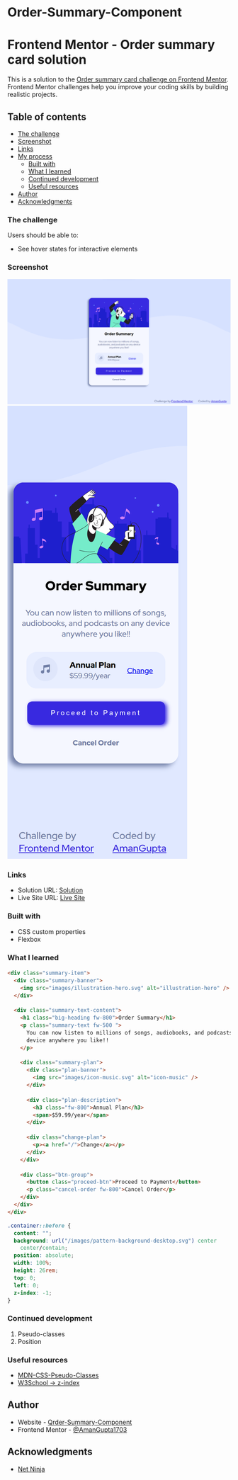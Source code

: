 # Order-Summary-Component
# Frontend Mentor - Order summary card solution

This is a solution to the [Order summary card challenge on Frontend Mentor](https://www.frontendmentor.io/challenges/order-summary-component-QlPmajDUj). Frontend Mentor challenges help you improve your coding skills by building realistic projects.

## Table of contents

- [The challenge](#the-challenge)
- [Screenshot](#screenshot)
- [Links](#links)
- [My process](#my-process)
  - [Built with](#built-with)
  - [What I learned](#what-i-learned)
  - [Continued development](#continued-development)
  - [Useful resources](#useful-resources)
- [Author](#author)
- [Acknowledgments](#acknowledgments)

### The challenge

Users should be able to:

- See hover states for interactive elements

### Screenshot

![](./Output/desktop-preview.png)
![](./Output/mobile-preview.png)

### Links

- Solution URL: [Solution](https://github.com/AmanGupta1703/Order-Summary-Component)
- Live Site URL: [Live Site](https://amangupta1703.github.io/Order-Summary-Component/)

### Built with

- CSS custom properties
- Flexbox

### What I learned

```html
<div class="summary-item">
  <div class="summary-banner">
    <img src="images/illustration-hero.svg" alt="illustration-hero" />
  </div>

  <div class="summary-text-content">
    <h1 class="big-heading fw-800">Order Summary</h1>
    <p class="summary-text fw-500 ">
      You can now listen to millions of songs, audiobooks, and podcasts on any
      device anywhere you like!!
    </p>

    <div class="summary-plan">
      <div class="plan-banner">
        <img src="images/icon-music.svg" alt="icon-music" />
      </div>

      <div class="plan-description">
        <h3 class="fw-800">Annual Plan</h3>
        <span>$59.99/year</span>
      </div>

      <div class="change-plan">
        <p><a href="/">Change</a></p>
      </div>
    </div>

    <div class="btn-group">
      <button class="proceed-btn">Proceed to Payment</button>
      <p class="cancel-order fw-800">Cancel Order</p>
    </div>
  </div>
</div>
```

```css
.container::before {
  content: "";
  background: url("/images/pattern-background-desktop.svg") center
    center/contain;
  position: absolute;
  width: 100%;
  height: 26rem;
  top: 0;
  left: 0;
  z-index: -1;
}
```

### Continued development
1) Pseudo-classes
2) Position

### Useful resources

- [MDN-CSS-Pseudo-Classes](https://developer.mozilla.org/en-US/docs/Web/CSS/Pseudo-classes)
- [W3School -> z-index](https://www.w3schools.com/css/css_z-index.asp)

## Author

- Website - [Qrder-Summary-Component](https://github.com/AmanGupta1703/Order-Summary-Component)
- Frontend Mentor - [@AmanGupta1703](https://www.frontendmentor.io/profile/AmanGupta1703)

## Acknowledgments
- [Net Ninja](https://www.youtube.com/c/TheNetNinja)
